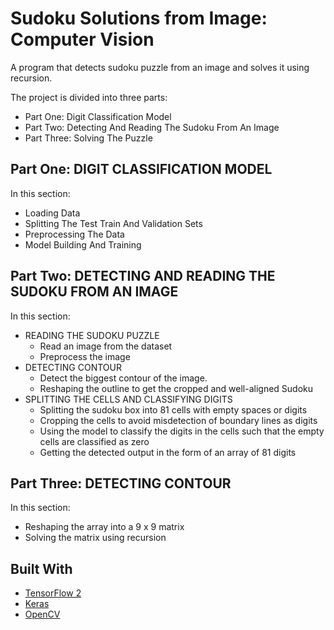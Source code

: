 # Sudoku Solutions from Image: Computer Vision
A program that detects sudoku puzzle from an image and solves it using recursion.

The project is divided into three parts:
  - Part One: Digit Classification Model
  - Part Two: Detecting And Reading The Sudoku From An Image
  - Part Three: Solving The Puzzle

## Part One: DIGIT CLASSIFICATION MODEL
In this section:
  - Loading Data
  - Splitting The Test Train And Validation Sets
  - Preprocessing The Data
  - Model Building And Training

## Part Two: DETECTING AND READING THE SUDOKU FROM AN IMAGE
In this section:
- READING THE SUDOKU PUZZLE
  - Read an image from the dataset
  - Preprocess the image
- DETECTING CONTOUR
  - Detect the biggest contour of the image.
  - Reshaping the outline to get the cropped and well-aligned Sudoku
- SPLITTING THE CELLS AND CLASSIFYING DIGITS
  - Splitting the sudoku box into 81 cells with empty spaces or digits
  - Cropping the cells to avoid misdetection of boundary lines as digits
  - Using the model to classify the digits in the cells such that the empty cells are classified as zero
  - Getting the detected output in the form of an array of 81 digits

## Part Three: DETECTING CONTOUR
In this section:
  - Reshaping the array into a 9 x 9 matrix
  - Solving the matrix using recursion

## Built With
- [TensorFlow 2](https://www.tensorflow.org/)
- [Keras](https://www.tensorflow.org/api_docs/python/tf/keras)
- [OpenCV](https://opencv.org/)
